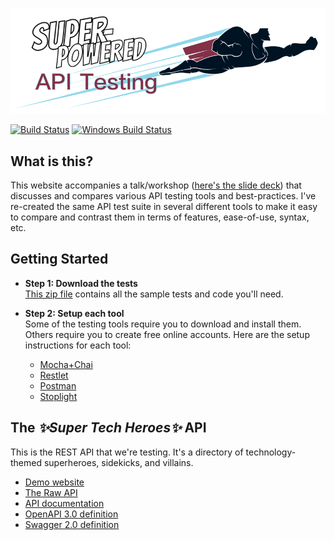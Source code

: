 [![Super-Powered API Testing](img/title-banner.png)](http://apitesting.bigstickcarpet.com)

[![Build Status](https://api.travis-ci.org/BigstickCarpet/super-powered-api-testing.svg?branch=master)](https://travis-ci.org/BigstickCarpet/super-powered-api-testing)
[![Windows Build Status](https://ci.appveyor.com/api/projects/status/github/bigstickcarpet/super-powered-api-testing?svg=true&branch=master&failingText=Windows%20build%20failing&passingText=Windows%20build%20passing)](https://ci.appveyor.com/project/BigstickCarpet/super-powered-api-testing/branch/master)

What is this?
--------------------------
This website accompanies a talk/workshop ([here's the slide deck](https://github.com/BigstickCarpet/super-powered-api-testing/blob/master/presentation.pdf)) that discusses and compares various API testing tools and best-practices.  I've re-created the same API test suite in several different tools to make it easy to compare and contrast them in terms of features, ease-of-use, syntax, etc.


Getting Started
--------------------------
- **Step 1: Download the tests**<br>
[This zip file](https://github.com/BigstickCarpet/super-powered-api-testing/archive/master.zip) contains all the sample tests and code you'll need.

- **Step 2: Setup each tool**<br>
Some of the testing tools require you to download and install them. Others require you to create free online accounts.  Here are the setup instructions for each tool:

    - [Mocha+Chai](./mocha-chai/)
    - [Restlet](./restlet/)
    - [Postman](./postman/)
    - [Stoplight](./stoplight/)


The _✨Super Tech Heroes✨_ API
--------------------------
This is the REST API that we're testing.  It's a directory of technology-themed superheroes, sidekicks, and villains.

- [Demo website](http://heroes.bigstickcarpet.com/)
- [The Raw API](https://api.heroes.bigstickcarpet.com/)
- [API documentation](https://documenter.getpostman.com/view/220187/super-tech-heroes-api/77cf6KB)
- [OpenAPI 3.0 definition](https://api.heroes.bigstickcarpet.com/schema)
- [Swagger 2.0 definition](https://api.heroes.bigstickcarpet.com/schema?accept=application/openapi+json;version=2.0)

